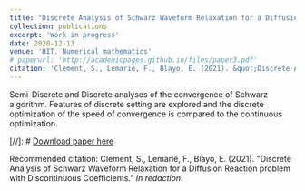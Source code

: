 ```yaml
---
title: "Discrete Analysis of Schwarz Waveform Relaxation for a Diffusion Reaction problem with Discontinuous Coefficients"
collection: publications
excerpt: 'Work in progress'
date: 2020-12-13
venue: 'BIT. Numerical mathematics'
# paperurl: 'http://academicpages.github.io/files/paper3.pdf'
citation: 'Clement, S., Lemarié, F., Blayo, E. (2021). &quot;Discrete Analysis of Schwarz Waveform Relaxation for a Diffusion Reaction problem with Discontinuous Coefficients.&quot; <i>In redaction</i>.'
---
```


Semi-Discrete and Discrete analyses of the convergence of Schwarz algorithm. Features of discrete setting are explored and the discrete optimization of the speed of convergence is compared to the continuous optimization.

[//]: # [Download paper here](http://academicpages.github.io/files/paper3.pdf)

Recommended citation: Clement, S., Lemarié, F., Blayo, E. (2021). &quot;Discrete Analysis of Schwarz Waveform Relaxation for a Diffusion Reaction problem with Discontinuous Coefficients.&quot; <i>In redaction</i>.
